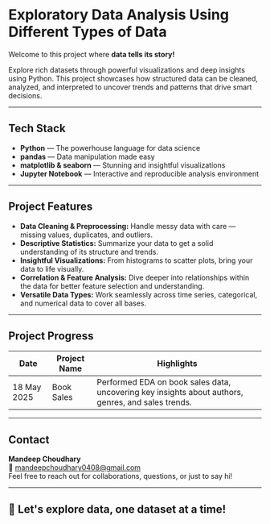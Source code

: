 # Exploratory Data Analysis Using Different Types of Data

Welcome to this project where **data tells its story!**  

Explore rich datasets through powerful visualizations and deep insights using Python. This project showcases how structured data can be cleaned, analyzed, and interpreted to uncover trends and patterns that drive smart decisions.

---

## Tech Stack

- **Python** — The powerhouse language for data science  
- **pandas** — Data manipulation made easy  
- **matplotlib & seaborn** — Stunning and insightful visualizations  
- **Jupyter Notebook** — Interactive and reproducible analysis environment

---

## Project Features

-  **Data Cleaning & Preprocessing:** Handle messy data with care — missing values, duplicates, and outliers.  
-  **Descriptive Statistics:** Summarize your data to get a solid understanding of its structure and trends.  
-  **Insightful Visualizations:** From histograms to scatter plots, bring your data to life visually.  
-  **Correlation & Feature Analysis:** Dive deeper into relationships within the data for better feature selection and understanding.  
-  **Versatile Data Types:** Work seamlessly across time series, categorical, and numerical data to cover all bases.

---

## Project Progress

| Date        | Project Name | Highlights                                          |
|-------------|--------------|----------------------------------------------------|
| 18 May 2025 | Book Sales   | Performed EDA on book sales data, uncovering key insights about authors, genres, and sales trends. |

---

## Contact

**Mandeep Choudhary**  
📧 mandeepchoudhary0408@gmail.com  
Feel free to reach out for collaborations, questions, or just to say hi!

---

## 🔗 Let's explore data, one dataset at a time!
